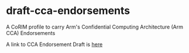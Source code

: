 # draft-cca-endorsements

A CoRIM profile to carry Arm's Confidential Computing Architecture (Arm CCA) Endorsements

A link to CCA Endorsement Draft is [here](https://yogeshbdeshpande.github.io/draft-cca-endorsements/main/draft-ydb-rats-cca-endorsements.html)
